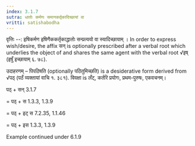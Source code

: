 ```yaml
---
index: 3.1.7
sutra: धातोः कर्मणः समानकर्तृकादिच्छायां वा
vritti: satishabodha
---
```



वृत्तिः --: इषिकर्मण इषिणैककर्तृकाद्धातोः सन्प्रत्ययो वा स्यादिच्छायाम् । In order to express wish/desire, the affix सन् is optionally prescribed after a verbal root which underlies the object of and shares the same agent with the verbal root √इष् (इषुँ इच्छायाम् ६. ७८).


उदाहरणम् – पिपठिषति (optionally पठितुमिच्छति) is a desiderative form derived from √पठ् (पठँ व्यक्तायां वाचि १. ३८१). विवक्षा is लँट्, कर्तरि प्रयोगः, प्रथम-पुरुषः, एकवचनम्।


पठ् + सन् 3.1.7

= पठ् + स 1.3.3, 1.3.9

= पठ् + इट् स 7.2.35, 1.1.46

= पठ् + इस 1.3.3, 1.3.9


Example continued under 6.1.9

